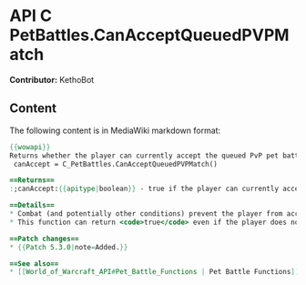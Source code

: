 # API C PetBattles.CanAcceptQueuedPVPMatch

**Contributor:** KethoBot

## Content

The following content is in MediaWiki markdown format:

```mediawiki
{{wowapi}}
Returns whether the player can currently accept the queued PvP pet battle match.
 canAccept = C_PetBattles.CanAcceptQueuedPVPMatch()

==Returns==
:;canAccept:{{apitype|boolean}} - true if the player can currently accept the queued PvP pet battle match invitation, false otherwise.

==Details==
* Combat (and potentially other conditions) prevent the player from accepting a queued PvP pet battle.
* This function can return <code>true</code> even if the player does not have an active invitation to a PvP pet battle.

==Patch changes==
* {{Patch 5.3.0|note=Added.}}

==See also==
* [[World_of_Warcraft_API#Pet_Battle_Functions | Pet Battle Functions]]
```